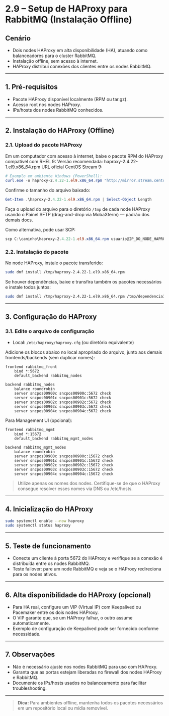 # 2.9 – Setup de HAProxy para RabbitMQ (Instalação Offline)

## Cenário
- Dois nodes HAProxy em alta disponibilidade (HA), atuando como balanceadores para o cluster RabbitMQ.
- Instalação offline, sem acesso à internet.
- HAProxy distribui conexões dos clientes entre os nodes RabbitMQ.

---

## 1. Pré-requisitos
- Pacote HAProxy disponível localmente (RPM ou tar.gz).
- Acesso root nos nodes HAProxy.
- IPs/hosts dos nodes RabbitMQ conhecidos.

---

## 2. Instalação do HAProxy (Offline)


### 2.1. Upload do pacote HAProxy

Em um computador com acesso à internet, baixe o pacote RPM do HAProxy compatível com RHEL 9:
Versão recomendada: haproxy-2.4.22-1.el9.x86_64.rpm
URL oficial CentOS Stream 9:
```powershell
# Exemplo em ambiente Windows (PowerShell):
curl.exe -o haproxy-2.4.22-1.el9.x86_64.rpm "http://mirror.stream.centos.org/9-stream/AppStream/x86_64/os/Packages/haproxy-2.4.22-1.el9.x86_64.rpm"
```
Confirme o tamanho do arquivo baixado:
```powershell
Get-Item .\haproxy-2.4.22-1.el9.x86_64.rpm | Select-Object Length
```

Faça o upload do arquivo para o diretório `/tmp` de cada node HAProxy usando o Painel SFTP (drag-and-drop via MobaXterm) — padrão dos demais docs.

Como alternativa, pode usar SCP:
```powershell
scp C:\caminho\haproxy-2.4.22-1.el9.x86_64.rpm usuario@IP_DO_NODE_HAPROXY:/tmp/
```

### 2.2. Instalação do pacote
No node HAProxy, instale o pacote transferido:
```bash
sudo dnf install /tmp/haproxy-2.4.22-1.el9.x86_64.rpm
```
Se houver dependências, baixe e transfira também os pacotes necessários e instale todos juntos:
```bash
sudo dnf install /tmp/haproxy-2.4.22-1.el9.x86_64.rpm /tmp/dependencia1.rpm /tmp/dependencia2.rpm
```

---

## 3. Configuração do HAProxy


### 3.1. Edite o arquivo de configuração
- Local: `/etc/haproxy/haproxy.cfg` (ou diretório equivalente)

Adicione os blocos abaixo no local apropriado do arquivo, junto aos demais frontends/backends (sem duplicar nomes):

```
frontend rabbitmq_front
    bind *:5672
    default_backend rabbitmq_nodes

backend rabbitmq_nodes
    balance roundrobin
    server sncpos00900c sncpos00900c:5672 check
    server sncpos00901c sncpos00901c:5672 check
    server sncpos00902c sncpos00902c:5672 check
    server sncpos00903c sncpos00903c:5672 check
    server sncpos00904c sncpos00904c:5672 check
```

Para Management UI (opcional):
```
frontend rabbitmq_mgmt
    bind *:15672
    default_backend rabbitmq_mgmt_nodes

backend rabbitmq_mgmt_nodes
    balance roundrobin
    server sncpos00900c sncpos00900c:15672 check
    server sncpos00901c sncpos00901c:15672 check
    server sncpos00902c sncpos00902c:15672 check
    server sncpos00903c sncpos00903c:15672 check
    server sncpos00904c sncpos00904c:15672 check
```

> Utilize apenas os nomes dos nodes. Certifique-se de que o HAProxy consegue resolver esses nomes via DNS ou /etc/hosts.

---

## 4. Inicialização do HAProxy
```bash
sudo systemctl enable --now haproxy
sudo systemctl status haproxy
```

---

## 5. Teste de funcionamento
- Conecte um cliente à porta 5672 do HAProxy e verifique se a conexão é distribuída entre os nodes RabbitMQ.
- Teste failover: pare um node RabbitMQ e veja se o HAProxy redireciona para os nodes ativos.

---

## 6. Alta disponibilidade do HAProxy (opcional)
- Para HA real, configure um VIP (Virtual IP) com Keepalived ou Pacemaker entre os dois nodes HAProxy.
- O VIP garante que, se um HAProxy falhar, o outro assume automaticamente.
- Exemplo de configuração de Keepalived pode ser fornecido conforme necessidade.

---

## 7. Observações
- Não é necessário ajuste nos nodes RabbitMQ para uso com HAProxy.
- Garanta que as portas estejam liberadas no firewall dos nodes HAProxy e RabbitMQ.
- Documente os IPs/hosts usados no balanceamento para facilitar troubleshooting.

---

> **Dica:** Para ambientes offline, mantenha todos os pacotes necessários em um repositório local ou mídia removível.
